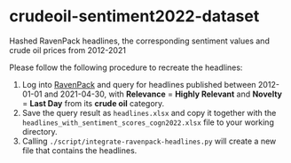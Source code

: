 # crudeoil-sentiment2022-dataset
Hashed RavenPack headlines, the corresponding sentiment values and crude oil prices from 2012-2021


Please follow the following procedure to recreate the headlines:

 1. Log into [RavenPack](https://ravenpack.com/discovery/news_analytics_realtime/) and query for headlines published between 2012-01-01 and 2021-04-30,  with **Relevance** = **Highly Relevant** and **Novelty** = **Last Day** from its **crude oil** category.
 2. Save the query result as `headlines.xlsx` and copy it together with the `headlines_with_sentiment_scores_cogn2022.xlsx` file to your working directory.
 3. Calling `./script/integrate-ravenpack-headlines.py` will create a new file that contains the headlines.
